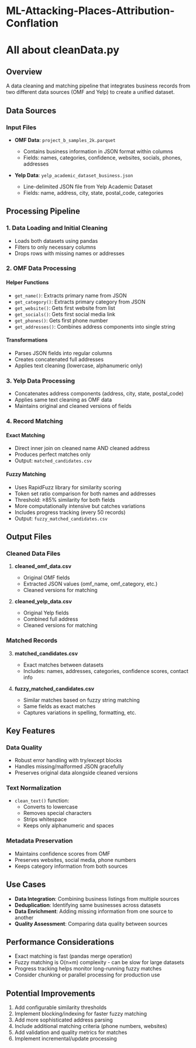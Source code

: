 # ML-Attacking-Places-Attribution-Conflation

# All about cleanData.py 

## Overview
A data cleaning and matching pipeline that integrates business records from two different data sources (OMF and Yelp) to create a unified dataset.

## Data Sources

### Input Files
- **OMF Data**: `project_b_samples_2k.parquet`
  - Contains business information in JSON format within columns
  - Fields: names, categories, confidence, websites, socials, phones, addresses

- **Yelp Data**: `yelp_academic_dataset_business.json`
  - Line-delimited JSON file from Yelp Academic Dataset
  - Fields: name, address, city, state, postal_code, categories

## Processing Pipeline

### 1. Data Loading and Initial Cleaning
- Loads both datasets using pandas
- Filters to only necessary columns
- Drops rows with missing names or addresses

### 2. OMF Data Processing

#### Helper Functions
- `get_name()`: Extracts primary name from JSON
- `get_category()`: Extracts primary category from JSON
- `get_website()`: Gets first website from list
- `get_socials()`: Gets first social media link
- `get_phones()`: Gets first phone number
- `get_addresses()`: Combines address components into single string

#### Transformations
- Parses JSON fields into regular columns
- Creates concatenated full addresses
- Applies text cleaning (lowercase, alphanumeric only)

### 3. Yelp Data Processing
- Concatenates address components (address, city, state, postal_code)
- Applies same text cleaning as OMF data
- Maintains original and cleaned versions of fields

### 4. Record Matching

#### Exact Matching
- Direct inner join on cleaned name AND cleaned address
- Produces perfect matches only
- Output: `matched_candidates.csv`

#### Fuzzy Matching
- Uses RapidFuzz library for similarity scoring
- Token set ratio comparison for both names and addresses
- Threshold: ≥85% similarity for both fields
- More computationally intensive but catches variations
- Includes progress tracking (every 50 records)
- Output: `fuzzy_matched_candidates.csv`

## Output Files

### Cleaned Data Files
1. **cleaned_omf_data.csv**
   - Original OMF fields
   - Extracted JSON values (omf_name, omf_category, etc.)
   - Cleaned versions for matching

2. **cleaned_yelp_data.csv**
   - Original Yelp fields
   - Combined full address
   - Cleaned versions for matching

### Matched Records
3. **matched_candidates.csv**
   - Exact matches between datasets
   - Includes: names, addresses, categories, confidence scores, contact info

4. **fuzzy_matched_candidates.csv**
   - Similar matches based on fuzzy string matching
   - Same fields as exact matches
   - Captures variations in spelling, formatting, etc.

## Key Features

### Data Quality
- Robust error handling with try/except blocks
- Handles missing/malformed JSON gracefully
- Preserves original data alongside cleaned versions

### Text Normalization
- `clean_text()` function:
  - Converts to lowercase
  - Removes special characters
  - Strips whitespace
  - Keeps only alphanumeric and spaces

### Metadata Preservation
- Maintains confidence scores from OMF
- Preserves websites, social media, phone numbers
- Keeps category information from both sources

## Use Cases
- **Data Integration**: Combining business listings from multiple sources
- **Deduplication**: Identifying same businesses across datasets
- **Data Enrichment**: Adding missing information from one source to another
- **Quality Assessment**: Comparing data quality between sources

## Performance Considerations
- Exact matching is fast (pandas merge operation)
- Fuzzy matching is O(n×m) complexity - can be slow for large datasets
- Progress tracking helps monitor long-running fuzzy matches
- Consider chunking or parallel processing for production use

## Potential Improvements
1. Add configurable similarity thresholds
2. Implement blocking/indexing for faster fuzzy matching
3. Add more sophisticated address parsing
4. Include additional matching criteria (phone numbers, websites)
5. Add validation and quality metrics for matches
6. Implement incremental/update processing
